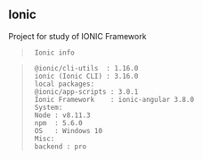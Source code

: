 ## Ionic

Project for study of IONIC Framework

>      Ionic info

>      @ionic/cli-utils  : 1.16.0
>      ionic (Ionic CLI) : 3.16.0
>      local packages:
>      @ionic/app-scripts : 3.0.1
>      Ionic Framework    : ionic-angular 3.8.0
>      System:
>      Node : v8.11.3
>      npm  : 5.6.0
>      OS   : Windows 10
>      Misc:
>      backend : pro
